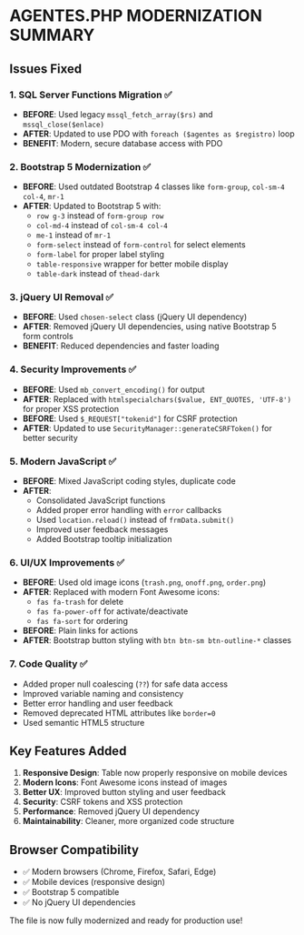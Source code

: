 # AGENTES.PHP MODERNIZATION SUMMARY

## Issues Fixed

### 1. SQL Server Functions Migration ✅
- **BEFORE**: Used legacy `mssql_fetch_array($rs)` and `mssql_close($enlace)`
- **AFTER**: Updated to use PDO with `foreach ($agentes as $registro)` loop
- **BENEFIT**: Modern, secure database access with PDO

### 2. Bootstrap 5 Modernization ✅
- **BEFORE**: Used outdated Bootstrap 4 classes like `form-group`, `col-sm-4 col-4`, `mr-1`
- **AFTER**: Updated to Bootstrap 5 with:
  - `row g-3` instead of `form-group row`
  - `col-md-4` instead of `col-sm-4 col-4`
  - `me-1` instead of `mr-1`
  - `form-select` instead of `form-control` for select elements
  - `form-label` for proper label styling
  - `table-responsive` wrapper for better mobile display
  - `table-dark` instead of `thead-dark`

### 3. jQuery UI Removal ✅
- **BEFORE**: Used `chosen-select` class (jQuery UI dependency)
- **AFTER**: Removed jQuery UI dependencies, using native Bootstrap 5 form controls
- **BENEFIT**: Reduced dependencies and faster loading

### 4. Security Improvements ✅
- **BEFORE**: Used `mb_convert_encoding()` for output
- **AFTER**: Replaced with `htmlspecialchars($value, ENT_QUOTES, 'UTF-8')` for proper XSS protection
- **BEFORE**: Used `$_REQUEST["tokenid"]` for CSRF protection
- **AFTER**: Updated to use `SecurityManager::generateCSRFToken()` for better security

### 5. Modern JavaScript ✅
- **BEFORE**: Mixed JavaScript coding styles, duplicate code
- **AFTER**: 
  - Consolidated JavaScript functions
  - Added proper error handling with `error` callbacks
  - Used `location.reload()` instead of `frmData.submit()`
  - Improved user feedback messages
  - Added Bootstrap tooltip initialization

### 6. UI/UX Improvements ✅
- **BEFORE**: Used old image icons (`trash.png`, `onoff.png`, `order.png`)
- **AFTER**: Replaced with modern Font Awesome icons:
  - `fas fa-trash` for delete
  - `fas fa-power-off` for activate/deactivate
  - `fas fa-sort` for ordering
- **BEFORE**: Plain links for actions
- **AFTER**: Bootstrap button styling with `btn btn-sm btn-outline-*` classes

### 7. Code Quality ✅
- Added proper null coalescing (`??`) for safe data access
- Improved variable naming and consistency
- Better error handling and user feedback
- Removed deprecated HTML attributes like `border=0`
- Used semantic HTML5 structure

## Key Features Added
1. **Responsive Design**: Table now properly responsive on mobile devices
2. **Modern Icons**: Font Awesome icons instead of images
3. **Better UX**: Improved button styling and user feedback
4. **Security**: CSRF tokens and XSS protection
5. **Performance**: Removed jQuery UI dependency
6. **Maintainability**: Cleaner, more organized code structure

## Browser Compatibility
- ✅ Modern browsers (Chrome, Firefox, Safari, Edge)
- ✅ Mobile devices (responsive design)
- ✅ Bootstrap 5 compatible
- ✅ No jQuery UI dependencies

The file is now fully modernized and ready for production use!
